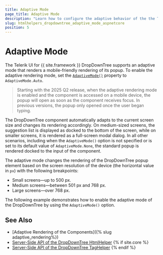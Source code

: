 ```yaml
---
title: Adaptive Mode
page_title: Adaptive Mode
description: "Learn how to configure the adaptive behavior of the the Telerik UI DropDownTree component for {{ site.framework }}."
slug: htmlhelpers_dropdowntree_adaptive_mode_aspnetcore
position: 5
---
```


# Adaptive Mode

The Telerik UI for {{ site.framework }} DropDownTree supports an adaptive mode that renders a mobile-friendly rendering of its popup. To enable the adaptive rendering mode, set the [`AdaptiveMode()`](/api/kendo.mvc.ui.fluent/dropdowntreebuilder#adaptivemodekendomvcuiadaptivemode) property to `AdaptiveMode.Auto`.

> Starting with the 2025 Q2 release, when the adaptive rendering mode is enabled and the component is accessed on a mobile device, the popup will open as soon as the component receives focus. In previous versions, the popup only opened once the user began typing.

The DropDownTree component automatically adapts to the current screen size and changes its rendering accordingly. On medium-sized screens, the suggestion list is displayed as docked to the bottom of the screen, while on smaller screens, it is rendered as a full-screen modal dialog. In all other scenarios, including when the `AdaptiveMode()` option is not specified or is set to its default value of `AdaptiveMode.None`, the standard popup is rendered docked to the input of the component.

The adaptive mode changes the rendering of the DropDownTree popup element based on the screen resolution of the device (the horizontal value in `px`) with the following breakpoints:

* Small screens&mdash;up to 500 px.
* Medium screens&mdash;between 501 px and 768 px.
* Large screens&mdash;over 768 px.

The following example demonstrates how to enable the adaptive mode of the DropDownTree by using the `AdaptiveMode()` option.

<demo metaUrl="dropdowntree/adaptive_mode/" height="600"></demo>

## See Also

* [Adaptive Rendering of the Components]({% slug adaptive_rendering%})
* [Server-Side API of the DropDownTree HtmlHelper](/api/dropdowntree)
{% if site.core %}
* [Server-Side API of the DropDownTree TagHelper](/api/taghelpers/dropdowntree)
{% endif %}
